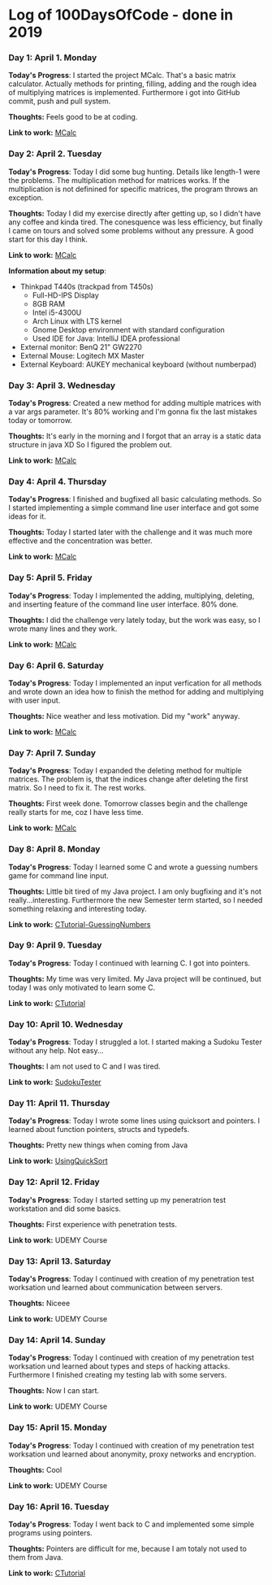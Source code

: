 # Log of 100DaysOfCode - done in 2019


### Day 1: April 1. Monday

**Today's Progress**: I started the project MCalc. That's a basic matrix calculator. Actually methods for printing, filling, adding and the rough idea of multiplying matrices is implemented. Furthermore i got into GitHub commit, push and pull system.

**Thoughts:** Feels good to be at coding.

**Link to work:** [MCalc](https://github.com/LunarCultist/MCalc/commit/5c9231351b9cb0248528c40b6a8c3ffca3e89ac3)


### Day 2: April 2. Tuesday

**Today's Progress**: Today I did some bug hunting. Details like length-1 were the problems. The multiplication method for matrices works. If the multiplication is not definined for specific matrices, the program throws an exception. 

**Thoughts:** Today I did my exercise directly after getting up, so I didn't have any coffee and kinda tired. The conesquence was less efficiency, but finally I came on tours and solved some problems without any pressure. A good start for this day I think.

**Link to work:** [MCalc](https://github.com/LunarCultist/MCalc/commit/705120a844644bdd5fc8acd79cfe6befd1ffdfe0)

**Information about my setup**: 
  * Thinkpad T440s (trackpad from T450s)
    * Full-HD-IPS Display
    * 8GB RAM
    * Intel i5-4300U
    * Arch Linux with LTS kernel
    * Gnome Desktop environment with standard configuration
    * Used IDE for Java: IntelliJ IDEA professional
  * External monitor: BenQ 21" GW2270
  * External Mouse: Logitech MX Master
  * External Keyboard: AUKEY mechanical keyboard (without numberpad)
  
  
### Day 3: April 3. Wednesday

**Today's Progress**: Created a new method for adding multiple matrices with a var args parameter. It's 80% working and I'm gonna fix the last mistakes today or tomorrow.

**Thoughts:** It's early in the morning and I forgot that an array is a static data structure in java XD So I figured the problem out. 

**Link to work:** [MCalc](https://github.com/LunarCultist/MCalc/commit/7740579949e50a3d67f5eb79aa96df8259eb3ecd)


### Day 4: April 4. Thursday

**Today's Progress**: I finished and bugfixed all basic calculating methods. So I started implementing a simple command line user interface and got some ideas for it.

**Thoughts:** Today I started later with the challenge and it was much more effective and the concentration was better.

**Link to work:** [MCalc](https://github.com/LunarCultist/MCalc/commit/fce4672e2473f83da22f3cfb7f248a81b02b5393)


### Day 5: April 5. Friday

**Today's Progress**: Today I implemented the adding, multiplying, deleting, and inserting feature of the command line user interface. 80% done.

**Thoughts:** I did the challenge very lately today, but the work was easy, so I wrote many lines and they work.

**Link to work:** [MCalc](https://github.com/LunarCultist/MCalc/commit/4ce3531a5bc717ba7053604f3aa786a79c5b89f2)


### Day 6: April 6. Saturday

**Today's Progress**: Today I implemented an input verfication for all methods and wrote down an idea how to finish the method for adding and multiplying with user input.

**Thoughts:** Nice weather and less motivation. Did my "work" anyway.

**Link to work:** [MCalc](https://github.com/LunarCultist/MCalc/commit/9f21c64ff916c85b369197d509d467c29851d8ae)


### Day 7: April 7. Sunday

**Today's Progress**: Today I expanded the deleting method for multiple matrices. The problem is, that the indices change after deleting the first matrix. So I need to fix it. The rest works.

**Thoughts:** First week done. Tomorrow classes begin and the challenge really starts for me, coz I have less time.

**Link to work:** [MCalc](https://github.com/LunarCultist/MCalc/commit/d0e6d884fe0e54a6fd8240de74e40f296fea7c0b)


### Day 8: April 8. Monday

**Today's Progress**: Today I learned some C and wrote a guessing numbers game for command line input.

**Thoughts:** Little bit tired of my Java project. I am only bugfixing and it's not really...interesting. Furthermore the new Semester term started, so I needed something relaxing and interesting today. 

**Link to work:** [CTutorial-GuessingNumbers](https://github.com/LunarCultist/CTutorialFiles/commit/f9902381a60b6dc622fa0b7272c7ed61366afe2e)



### Day 9: April 9. Tuesday

**Today's Progress**: Today I continued with learning C. I got into pointers.

**Thoughts:** My time was very limited. My Java project will be continued, but today I was only motivated to learn some C.

**Link to work:** [CTutorial](https://www.sololearn.com/Profile/13538556/C)


### Day 10: April 10. Wednesday

**Today's Progress**: Today I struggled a lot. I started making a Sudoku Tester without any help. Not easy...

**Thoughts:** I am not used to C and I was tired.

**Link to work:** [SudokuTester](https://github.com/LunarCultist/CTutorialFiles/commit/75098ab08ef5ad6ccb35fee30e6a72d3de5c6087)


### Day 11: April 11. Thursday

**Today's Progress**: Today I wrote some lines using quicksort and pointers. I learned about function pointers, structs and typedefs.

**Thoughts:** Pretty new things when coming from Java

**Link to work:** [UsingQuickSort](https://github.com/LunarCultist/CTutorialFiles/commit/d9bbd3314c9b2117e3b3a51db1fabe349bef134e)


### Day 12: April 12. Friday

**Today's Progress**: Today I started setting up my peneratrion test workstation and did some basics.

**Thoughts:** First experience with penetration tests.

**Link to work:** UDEMY Course


### Day 13: April 13. Saturday

**Today's Progress**: Today I continued with creation of my penetration test worksation und learned about communication between servers.

**Thoughts:** Niceee

**Link to work:** UDEMY Course


### Day 14: April 14. Sunday

**Today's Progress**: Today I continued with creation of my penetration test worksation und learned about types and steps of hacking attacks. Furthermore I finished creating my testing lab with some servers.

**Thoughts:** Now I can start.

**Link to work:** UDEMY Course


### Day 15: April 15. Monday

**Today's Progress**: Today I continued with creation of my penetration test worksation und learned about anonymity, proxy networks and encryption.

**Thoughts:** Cool

**Link to work:** UDEMY Course


### Day 16: April 16. Tuesday

**Today's Progress**: Today I went back to C and implemented some simple programs using pointers.

**Thoughts:** Pointers are difficult for me, because I am totaly not used to them from Java.

**Link to work:** [CTutorial](https://github.com/LunarCultist/CTutorialFiles/commit/b6970cb73a15cd6b02b6626ed0684cca20653fd8)



